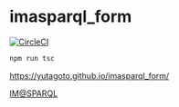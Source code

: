 # imasparql_form

[![CircleCI](https://circleci.com/gh/YutaGoto/imasparql_form.svg?style=svg)](https://circleci.com/gh/YutaGoto/imasparql_form)

```sh
npm run tsc
```

https://yutagoto.github.io/imasparql_form/

[IM@SPARQL](https://github.com/imas/imasparql)
